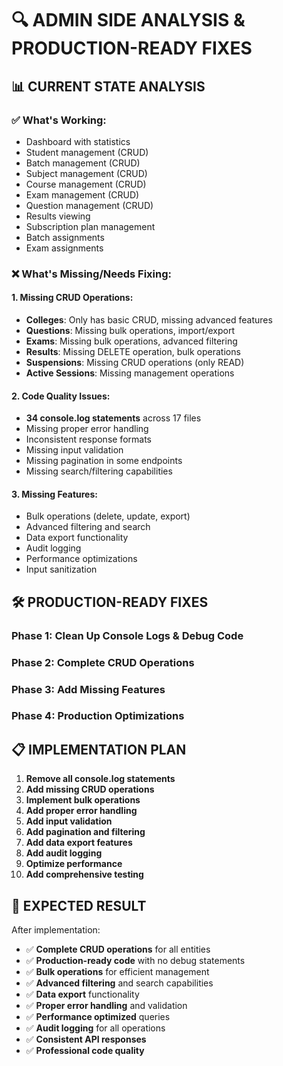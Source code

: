 # 🔍 ADMIN SIDE ANALYSIS & PRODUCTION-READY FIXES

## 📊 **CURRENT STATE ANALYSIS**

### ✅ **What's Working:**
- Dashboard with statistics
- Student management (CRUD)
- Batch management (CRUD) 
- Subject management (CRUD)
- Course management (CRUD)
- Exam management (CRUD)
- Question management (CRUD)
- Results viewing
- Subscription plan management
- Batch assignments
- Exam assignments

### ❌ **What's Missing/Needs Fixing:**

#### **1. Missing CRUD Operations:**
- **Colleges**: Only has basic CRUD, missing advanced features
- **Questions**: Missing bulk operations, import/export
- **Exams**: Missing bulk operations, advanced filtering
- **Results**: Missing DELETE operation, bulk operations
- **Suspensions**: Missing CRUD operations (only READ)
- **Active Sessions**: Missing management operations

#### **2. Code Quality Issues:**
- **34 console.log statements** across 17 files
- Missing proper error handling
- Inconsistent response formats
- Missing input validation
- Missing pagination in some endpoints
- Missing search/filtering capabilities

#### **3. Missing Features:**
- Bulk operations (delete, update, export)
- Advanced filtering and search
- Data export functionality
- Audit logging
- Performance optimizations
- Input sanitization

## 🛠️ **PRODUCTION-READY FIXES**

### **Phase 1: Clean Up Console Logs & Debug Code**
### **Phase 2: Complete CRUD Operations**
### **Phase 3: Add Missing Features**
### **Phase 4: Production Optimizations**

## 📋 **IMPLEMENTATION PLAN**

1. **Remove all console.log statements**
2. **Add missing CRUD operations**
3. **Implement bulk operations**
4. **Add proper error handling**
5. **Add input validation**
6. **Add pagination and filtering**
7. **Add data export features**
8. **Add audit logging**
9. **Optimize performance**
10. **Add comprehensive testing**

## 🎯 **EXPECTED RESULT**

After implementation:
- ✅ **Complete CRUD operations** for all entities
- ✅ **Production-ready code** with no debug statements
- ✅ **Bulk operations** for efficient management
- ✅ **Advanced filtering** and search capabilities
- ✅ **Data export** functionality
- ✅ **Proper error handling** and validation
- ✅ **Performance optimized** queries
- ✅ **Audit logging** for all operations
- ✅ **Consistent API responses**
- ✅ **Professional code quality**
